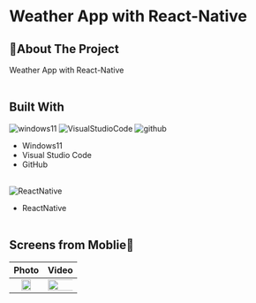 # Weather App with React-Native

## 📃About The Project

Weather App with React-Native<br><br>

## Built With

![windows11](https://img.shields.io/badge/Windows11-black?style=flat&logo=windows11)&nbsp;![VisualStudioCode](https://img.shields.io/badge/VSCode-blue?style=flat&logo=VisualStudioCode)&nbsp;![github](https://img.shields.io/badge/github-606060?style=fat&logo=github)&nbsp;

- Windows11
- Visual Studio Code
- GitHub
  <br><br>

![ReactNative](https://img.shields.io/badge/ReactNative-000000?style=flat&logo=react)&nbsp;

- ReactNative
  <br><br>

## Screens from Moblie📱

|                                                           Photo                                                            |                                                            Video                                                            |
| :------------------------------------------------------------------------------------------------------------------------: | :-------------------------------------------------------------------------------------------------------------------------: |
| <img src="https://github.com/YoungJunKim-Dev/MyWeather/assets/114643395/f46f0a17-4b2c-4504-b9e8-383e8a1281d4" width="61%"> | <img src="https://github.com/YoungJunKim-Dev/MyWeather/assets/114643395/5bf6d370-d410-4afe-99d7-4fed132eaa45" width="750%"> |

<br>
